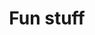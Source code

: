 ---
layout: page
permalink: /Fun stuff/
title: Fun stuff
description: I enjoy playing strategy-based board games.
nav: true
nav_order: 9
---